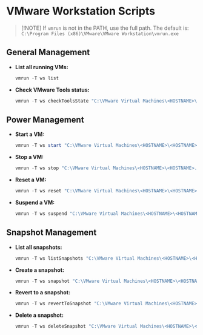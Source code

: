 # VMware Workstation Scripts

>   [!NOTE]
>   If `vmrun` is not in the PATH, use the full path. The default is:
>   `C:\Program Files (x86)\VMware\VMware Workstation\vmrun.exe`

## General Management

-   **List all running VMs:**

    ```powershell
    vmrun -T ws list
    ```

-   **Check VMware Tools status:**

    ```powershell
    vmrun -T ws checkToolsState "C:\VMware Virtual Machines\<HOSTNAME>\<HOSTNAME>.vmx"
    ```

## Power Management

-   **Start a VM:**

    ```powershell
    vmrun -T ws start "C:\VMware Virtual Machines\<HOSTNAME>\<HOSTNAME>.vmx"
    ```

-   **Stop a VM:**

    ```powershell
    vmrun -T ws stop "C:\VMware Virtual Machines\<HOSTNAME>\<HOSTNAME>.vmx" soft
    ```

-   **Reset a VM:**

    ```powershell
    vmrun -T ws reset "C:\VMware Virtual Machines\<HOSTNAME>\<HOSTNAME>.vmx" soft
    ```

-   **Suspend a VM:**

    ```powershell
    vmrun -T ws suspend "C:\VMware Virtual Machines\<HOSTNAME>\<HOSTNAME>.vmx" soft
    ```

## Snapshot Management

-   **List all snapshots:**

    ```powershell
    vmrun -T ws listSnapshots "C:\VMware Virtual Machines\<HOSTNAME>\<HOSTNAME>.vmx"
    ```

-   **Create a snapshot:**

    ```powershell
    vmrun -T ws snapshot "C:\VMware Virtual Machines\<HOSTNAME>\<HOSTNAME>.vmx" <SNAPSHOT_NAME>
    ```

-   **Revert to a snapshot:**

    ```powershell
    vmrun -T ws revertToSnapshot "C:\VMware Virtual Machines\<HOSTNAME>\<HOSTNAME>.vmx" <SNAPSHOT_NAME>

    ```

-   **Delete a snapshot:**

    ```powershell
    vmrun -T ws deleteSnapshot "C:\VMware Virtual Machines\<HOSTNAME>\<HOSTNAME>.vmx" <SNAPSHOT_NAME>
    ```
